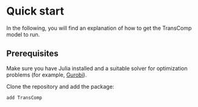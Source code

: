 # Quick start

In the following, you will find an explanation of how to get the TransComp model to run.

## Prerequisites
 
Make sure you have Julia installed and a suitable solver for optimization problems (for example, [Gurobi](https://www.gurobi.com/)).

Clone the repository and add the package: 

```julia
add TransComp
```






